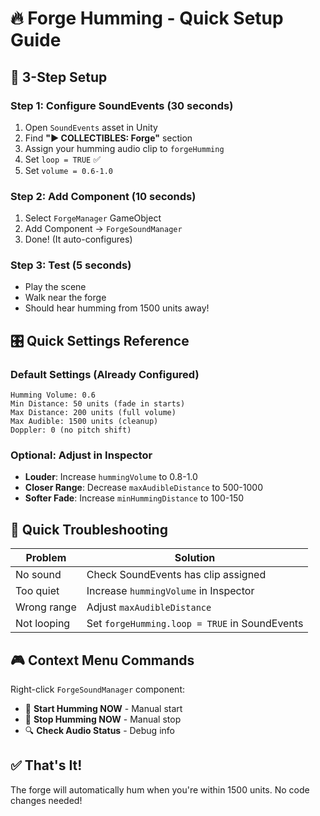 # 🔥 Forge Humming - Quick Setup Guide

## 🚀 3-Step Setup

### Step 1: Configure SoundEvents (30 seconds)
1. Open `SoundEvents` asset in Unity
2. Find **"► COLLECTIBLES: Forge"** section
3. Assign your humming audio clip to `forgeHumming`
4. Set `loop = TRUE` ✅
5. Set `volume = 0.6-1.0`

### Step 2: Add Component (10 seconds)
1. Select `ForgeManager` GameObject
2. Add Component → `ForgeSoundManager`
3. Done! (It auto-configures)

### Step 3: Test (5 seconds)
- Play the scene
- Walk near the forge
- Should hear humming from 1500 units away!

## 🎛️ Quick Settings Reference

### Default Settings (Already Configured)
```
Humming Volume: 0.6
Min Distance: 50 units (fade in starts)
Max Distance: 200 units (full volume)
Max Audible: 1500 units (cleanup)
Doppler: 0 (no pitch shift)
```

### Optional: Adjust in Inspector
- **Louder**: Increase `hummingVolume` to 0.8-1.0
- **Closer Range**: Decrease `maxAudibleDistance` to 500-1000
- **Softer Fade**: Increase `minHummingDistance` to 100-150

## 🐛 Quick Troubleshooting

| Problem | Solution |
|---------|----------|
| No sound | Check SoundEvents has clip assigned |
| Too quiet | Increase `hummingVolume` in Inspector |
| Wrong range | Adjust `maxAudibleDistance` |
| Not looping | Set `forgeHumming.loop = TRUE` in SoundEvents |

## 🎮 Context Menu Commands
Right-click `ForgeSoundManager` component:
- 🎵 **Start Humming NOW** - Manual start
- 🛑 **Stop Humming NOW** - Manual stop
- 🔍 **Check Audio Status** - Debug info

## ✅ That's It!
The forge will automatically hum when you're within 1500 units. No code changes needed!
